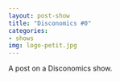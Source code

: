 ```yaml
---
layout: post-show
title: "Disconomics #0"
categories:
- shows
img: logo-petit.jpg
---
```


A post on a Disconomics show.
